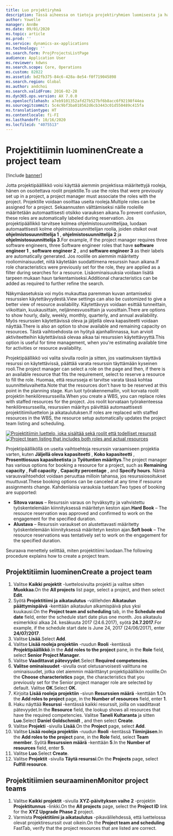 ```yaml
---
title: Luo projektiryhmä
description: Tässä aiheessa on tietoja projektiryhmien luomisesta ja hallinnasta.
author: Yowelle
manager: AnnBe
ms.date: 09/01/2020
ms.topic: article
ms.prod: ''
ms.service: dynamics-ax-applications
ms.technology: ''
ms.search.form: ProjProjectsListPage
audience: Application User
ms.reviewer: kdwns
ms.search.scope: Core, Operations
ms.custom: 82022
ms.assetid: bd2fb375-84c6-428a-8e54-f0f719045898
ms.search.region: Global
ms.author: andchoi
ms.search.validFrom: 2016-02-28
ms.dyn365.ops.version: AX 7.0.0
ms.openlocfilehash: a7eb9101352afd27b527bf6b8acc6f92198f44ea
ms.sourcegitcommit: 5c4c9bf3ba018562d6cb3443c01d550489c415fa
ms.translationtype: HT
ms.contentlocale: fi-FI
ms.lasthandoff: 10/16/2020
ms.locfileid: "4075513"
---
```

# <a name="create-a-project-team"></a><span data-ttu-id="9fee4-103">Projektitiimin luominen</span><span class="sxs-lookup"><span data-stu-id="9fee4-103">Create a project team</span></span>

[!include [banner](../includes/banner.md)]

<span data-ttu-id="9fee4-104">Jotta projektipäällikkö voisi käyttää aiemmin projektissa määritettyjä rooleja, hänen on osoitettava roolit projektille.</span><span class="sxs-lookup"><span data-stu-id="9fee4-104">To use the roles that were previously set up in a project, a project manager must associate the roles with the project.</span></span> <span data-ttu-id="9fee4-105">Projektille voidaan osoittaa useita rooleja.</span><span class="sxs-lookup"><span data-stu-id="9fee4-105">Multiple roles can be assigned for a project.</span></span> <span data-ttu-id="9fee4-106">Sekaannusten välttämiseksi näille rooleille määritetään automaattisesti otsikko varauksen aikana.</span><span class="sxs-lookup"><span data-stu-id="9fee4-106">To prevent confusion, these roles are automatically labeled during reservation.</span></span> <span data-ttu-id="9fee4-107">Jos projektipäällikkö tarvitsee kolmea ohjelmistosuunnittelijaa, luodaan automaattisesti kolme ohjelmistosuunnittelijan roolia, joiden otsikot ovat **ohjelmistosuunnittelija 1** , **ohjelmistosuunnittelija 2** ja **ohjelmistosuunnittelija 3**.</span><span class="sxs-lookup"><span data-stu-id="9fee4-107">For example, if the project manager requires three software engineers, three Software engineer roles that have **software engineer 1** , **software engineer 2** , and **software engineer 3** as their labels are automatically generated.</span></span> <span data-ttu-id="9fee4-108">Jos roolille on aiemmin määritetty rooliominaisuudet, niitä käytetään suodattimena resurssin haun aikana.</span><span class="sxs-lookup"><span data-stu-id="9fee4-108">If role characteristics were previously set for the role, they are applied as a filter during searches for a resource.</span></span> <span data-ttu-id="9fee4-109">Lisäominaisuuksia voidaan lisätä tarpeen mukaan haun tarkentamiseksi.</span><span class="sxs-lookup"><span data-stu-id="9fee4-109">Additional characteristics can be added as required to further refine the search.</span></span>

<span data-ttu-id="9fee4-110">Näkymäasetuksia voi myös mukauttaa paremman kuvan antamiseksi resurssien käytettävyydestä.</span><span class="sxs-lookup"><span data-stu-id="9fee4-110">View settings can also be customized to give a better view of resource availability.</span></span> <span data-ttu-id="9fee4-111">Käytettävyys voidaan esittää tunneittain, viikoittain, kuukausittain, neljännesvuosittain ja vuosittain.</span><span class="sxs-lookup"><span data-stu-id="9fee4-111">There are options to show hourly, daily, weekly, monthly, quarterly, and annual availability.</span></span> <span data-ttu-id="9fee4-112">Myös resurssien käytettävissä oleva ja jäljellä oleva kapasiteetti voidaan näyttää.</span><span class="sxs-lookup"><span data-stu-id="9fee4-112">There is also an option to show available and remaining capacity on resources.</span></span> <span data-ttu-id="9fee4-113">Tästä vaihtoehdosta on hyötyä ajanhallinnassa, kun arvioit aktiviteetteihin käytettävissä olevaa aikaa tai resurssien käytettävyyttä.</span><span class="sxs-lookup"><span data-stu-id="9fee4-113">This option is useful for time management, when you're estimating available time for activities or resource availability.</span></span>

<span data-ttu-id="9fee4-114">Projektipäällikkö voi valita sivulla roolin ja sitten, jos vaatimuksen täyttävä resurssi on käytettävissä, päättää varata resurssin täyttämään kyseinen rooli.</span><span class="sxs-lookup"><span data-stu-id="9fee4-114">The project manager can select a role on the page and then, if there is an available resource that fits the requirement, select to reserve a resource to fill the role.</span></span> <span data-ttu-id="9fee4-115">Huomaa, että resursseja ei tarvitse varata tässä kohtaa suunnitteluvaihetta.</span><span class="sxs-lookup"><span data-stu-id="9fee4-115">Note that the resources don't have to be reserved at this point in the planning stage.</span></span> <span data-ttu-id="9fee4-116">Kun luot työrakennemallin, voit korvata roolit projektin henkilöresursseilla.</span><span class="sxs-lookup"><span data-stu-id="9fee4-116">When you create a WBS, you can replace roles with staffed resources for the project.</span></span> <span data-ttu-id="9fee4-117">Jos roolit korvataan työrakenteessa henkilöresursseilla, resurssien määritys päivittää automaattisesti projektitiimiluettelon ja aikataulutuksen.</span><span class="sxs-lookup"><span data-stu-id="9fee4-117">If roles are replaced with staffed resources in the WBS, the resource setup automatically updates the project team listing and scheduling.</span></span>

<span data-ttu-id="9fee4-118">[![Projektitiimin luettelo, joka sisältää sekä roolit että todelliset resurssit](./media/projectresourcing03-1024x368.jpg)](./media/projectresourcing03.jpg)</span><span class="sxs-lookup"><span data-stu-id="9fee4-118">[![Project team listing that includes both roles and actual resources](./media/projectresourcing03-1024x368.jpg)](./media/projectresourcing03.jpg)</span></span> 

<span data-ttu-id="9fee4-119">Projektipäälliköllä on useita vaihtoehtoja resurssin varaamiseen projektia varten, kuten **Jäljellä oleva kapasiteetti** , **Koko kapasiteetti** , **Prosenttiosuus kapasiteetista** ja **Työtuntien määritys**.</span><span class="sxs-lookup"><span data-stu-id="9fee4-119">The project manager has various options for booking a resource for a project, such as **Remaining capacity** , **Full capacity** , **Capacity percentage** , and **Specify hours**.</span></span> <span data-ttu-id="9fee4-120">Nämä varausvaihtoehdot voidaan peruuttaa milloin tahansa, jos resurssiosoitukset muuttuvat.</span><span class="sxs-lookup"><span data-stu-id="9fee4-120">These booking options can be canceled at any time if resource assignments change.</span></span> <span data-ttu-id="9fee4-121">Kahdenlaisia varauksia tuetaan:</span><span class="sxs-lookup"><span data-stu-id="9fee4-121">Two types of booking are supported:</span></span>

- <span data-ttu-id="9fee4-122">**Sitova varaus** – Resurssin varaus on hyväksytty ja vahvistettu työskentelemään kiinnityksessä määritetyn keston ajan.</span><span class="sxs-lookup"><span data-stu-id="9fee4-122">**Hard Book** – The resource reservation was approved and confirmed to work on the engagement for the specified duration.</span></span>
- <span data-ttu-id="9fee4-123">**Alustava** – Resurssin varaukset on alustettavasti määritetty työskentelemään kiinnityksessä määritetyn keston ajan.</span><span class="sxs-lookup"><span data-stu-id="9fee4-123">**Soft book** – The resource reservations was tentatively set to work on the engagement for the specified duration.</span></span>

<span data-ttu-id="9fee4-124">Seuraava menettely selittää, miten projektitiimi luodaan.</span><span class="sxs-lookup"><span data-stu-id="9fee4-124">The following procedure explains how to create a project team.</span></span>

## <a name="create-a-project-team"></a><span data-ttu-id="9fee4-125">Projektitiimin luominen</span><span class="sxs-lookup"><span data-stu-id="9fee4-125">Create a project team</span></span>

1. <span data-ttu-id="9fee4-126">Valitse **Kaikki projektit** -luettelosivulta projekti ja valitse sitten **Muokkaa**.</span><span class="sxs-lookup"><span data-stu-id="9fee4-126">On the **All projects** list page, select a project, and then select **Edit**.</span></span>
2. <span data-ttu-id="9fee4-127">Syötä **Projektitiimi ja aikataulutus** -välilehden **Aikataulun päättymispäivä** -kenttään aikataulun alkamispäivä plus yksi kuukausi.</span><span class="sxs-lookup"><span data-stu-id="9fee4-127">On the **Project team and scheduling** tab, in the **Schedule end date** field, enter the schedule start date plus one month.</span></span> <span data-ttu-id="9fee4-128">Jos aikataulu esimerkiksi alkaa 24. kesäkuuta 2017 (24.6.2017), syötä **24.7.2017**.</span><span class="sxs-lookup"><span data-stu-id="9fee4-128">For example, if the schedule start date is June 24, 2017 (24/06/2017), enter **24/07/2017**.</span></span>
3. <span data-ttu-id="9fee4-129">Valitse **Lisää**.</span><span class="sxs-lookup"><span data-stu-id="9fee4-129">Select **Add**.</span></span>
4. <span data-ttu-id="9fee4-130">Valitse **Lisää rooleja projektiin** -ruudun **Rooli** -kentässä **Projektipäällikkö**.</span><span class="sxs-lookup"><span data-stu-id="9fee4-130">In the **Add roles to the project** pane, in the **Role** field, select **Senior Project Manager**.</span></span>
5. <span data-ttu-id="9fee4-131">Valitse **Vaadittavat pätevyydet**.</span><span class="sxs-lookup"><span data-stu-id="9fee4-131">Select **Required competencies**.</span></span>
6. <span data-ttu-id="9fee4-132">**Valitse ominaisuudet** -sivulla ovat oletusarvoisesti valittuna ne ominaisuudet, jotka olet aiemmin määrittänyt projektipäällikön roolille.</span><span class="sxs-lookup"><span data-stu-id="9fee4-132">On the **Choose characteristics** page, the characteristics that you previously set for the Senior project manager role are selected by default.</span></span> <span data-ttu-id="9fee4-133">Valitse **OK**.</span><span class="sxs-lookup"><span data-stu-id="9fee4-133">Select **OK**.</span></span>
7. <span data-ttu-id="9fee4-134">Kirjoita **Lisää rooleja projektiin** -sivun **Resurssien määrä** -kenttään **1**.</span><span class="sxs-lookup"><span data-stu-id="9fee4-134">On the **Add roles to project** page, in the **Number of resources** field, enter **1**.</span></span>
8. <span data-ttu-id="9fee4-135">Haku näyttää **Resurssi** -kentässä kaikki resurssit, joilla on vaadittavat pätevyydet.</span><span class="sxs-lookup"><span data-stu-id="9fee4-135">In the **Resource** field, the lookup shows all resources that have the required competencies.</span></span> <span data-ttu-id="9fee4-136">Valitse **Taneli Kultaranta** ja sitten **Luo**.</span><span class="sxs-lookup"><span data-stu-id="9fee4-136">Select **Daniel Goldschmidt** , and then select **Create**.</span></span>
9. <span data-ttu-id="9fee4-137">Valitse **Projekti** -sivulla **Lisää**.</span><span class="sxs-lookup"><span data-stu-id="9fee4-137">On the **Project** page, select **Add**.</span></span>
10. <span data-ttu-id="9fee4-138">Valitse **Lisää rooleja projektiin** -ruudun **Rooli** -kentässä **Tiiminjäsen**.</span><span class="sxs-lookup"><span data-stu-id="9fee4-138">In the **Add roles to the project** pane, in the **Role** field, select **Team member**.</span></span> <span data-ttu-id="9fee4-139">Syötä **Resurssien määrä** -kenttään **5**.</span><span class="sxs-lookup"><span data-stu-id="9fee4-139">In the **Number of resources** field, enter **5**.</span></span>
11. <span data-ttu-id="9fee4-140">Valitse **Luo**.</span><span class="sxs-lookup"><span data-stu-id="9fee4-140">Select **Create**.</span></span>
12. <span data-ttu-id="9fee4-141">Valitse **Projektit** -sivulla **Täytä resurssi**.</span><span class="sxs-lookup"><span data-stu-id="9fee4-141">On the **Projects** page, select **Fulfill resource**.</span></span>

## <a name="monitor-project-teams"></a><span data-ttu-id="9fee4-142">Projektitiimien seuraaminen</span><span class="sxs-lookup"><span data-stu-id="9fee4-142">Monitor project teams</span></span>
1. <span data-ttu-id="9fee4-143">Valitse **Kaikki projektit** -sivulla **XYZ-päivityksen vaihe 2** -projektin **Projektitunnus** -linkki.</span><span class="sxs-lookup"><span data-stu-id="9fee4-143">On the **All projects** page, select the **Project ID** link for the **XYZ Upgrade Phase 2** project.</span></span>
2. <span data-ttu-id="9fee4-144">Varmista **Projektitiimi ja aikataulutus** -pikavälilehdessä, että luettelossa olevat projektiresurssit ovat oikein.</span><span class="sxs-lookup"><span data-stu-id="9fee4-144">On the **Project team and scheduling** FastTab, verify that the project resources that are listed are correct.</span></span>
